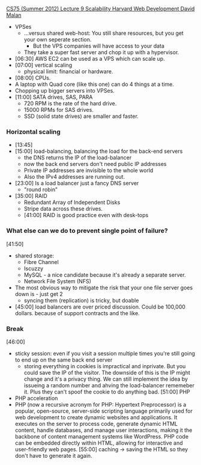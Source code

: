 [CS75 (Summer 2012) Lecture 9 Scalability Harvard Web Development David Malan](https://www.youtube.com/watch?v=-W9F__D3oY4)

- VPSes
  - ...versus shared web-host: You still share resources, but you get your own seperate section.
    - But the VPS companies will have access to your data
  - They take a super fast server and chop it up with a hypervisor.
- [06:30] AWS EC2 can be used as a VPS which can scale up.
- [07:00] vertical scaling
  - physical limit: financial or hardware.
- [08:00] CPUs.
- A laptop with Quad core (like this one) can do 4 things at a time.
- Chopping up bigger servers into VPSes.
- [11:00] SATA drives, SAS, PARA
  - 720 RPM is the rate of the hard drive.
  - 15000 RPMs for SAS drives.
  - SSD (solid state drives) are smaller and faster.

### Horizontal scaling

- [13:45]
- [15:00] load-balancing, balancing the load for the back-end servers
  - the DNS returns the IP of the load-balancer
  - now the back end servers don't need public IP addresses
  - Private IP addresses are invisible to the whole world
  - Also the IPv4 addresses are running out.
- [23:00] Is a load balancer just a fancy DNS server
  - "round robin"
- [35:00] RAID
  - Redundant Array of Independent Disks
  - Stripe data across these drives.
  - [41:00] RAID is good practice even with desk-tops
### What else can we do to prevent single point of failure?
[41:50]
- shared storage:
  - Fibre Channel
  - Iscuzzy
  - MySQL -  a nice candidate because it's already a separate server.
  - Network File System (NFS)
- The most obvious way to mitigate the risk that your one file server goes down is - just get 2
  - syncing them (replication) is tricky, but doable
- [45:00] load balancers are over priced discussion. Could be 100,000 dollars. because of support contracts and the like.

### Break
[46:00]
- sticky session: even if you visit a session multiple times you're still going to end up on the same back end server
  - storing everything in cookies is impractical and inprivate. But you could save the IP of the visitor. The downside of this is the IP might change and it's a privacy thing. We can still implement the idea by issueing a random number and ahving the load-balancer rememeber it. Plus they can't spoof the cookie to do anything bad.
[51:00] PHP
- PHP acceleration
- PHP (now a recursive acronym for PHP: Hypertext Preprocessor) is a popular, open-source, server-side scripting language primarily used for web development to create dynamic websites and applications. It executes on the server to process code, generate dynamic HTML content, handle databases, and manage user interactions, making it the backbone of content management systems like WordPress. PHP code can be embedded directly within HTML, allowing for interactive and user-friendly web pages.
[55:00] caching -> saving the HTML so they don't have to generate it again.
